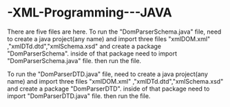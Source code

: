 # -XML-Programming---JAVA
There are five files are here.
To run the "DomParserSchema.java" file, need to create a java project(any name) and import three files "xmlDOM.xml" ,"xmlDTd.dtd","xmlSchema.xsd" and create a package "DomParserSchema".
inside of that package need to import "DomParserSchema.java" file. then run the file.

To run the "DomParserDTD.java" file, need to create a java project(any name) and import three files "xmlDOM.xml" ,"xmlDTd.dtd","xmlSchema.xsd" and create a package "DomParserDTD".
inside of that package need to import "DomParserDTD.java" file. then run the file.
